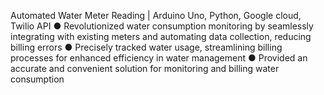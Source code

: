 Automated Water Meter Reading | Arduino Uno, Python, Google cloud, Twilio API
● Revolutionized water consumption monitoring by seamlessly integrating with existing meters and automating data collection,
reducing billing errors
● Precisely tracked water usage, streamlining billing processes for enhanced efficiency in water management
● Provided an accurate and convenient solution for monitoring and billing water consumption
